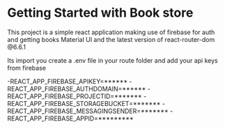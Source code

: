 # Getting Started with Book store

This project is a simple react application making use of firebase for auth and getting books
Material UI and the latest version of react-router-dom @6.6.1

Its import you create a .env file in your route folder and add your api keys from firebase

-REACT_APP_FIREBASE_APIKEY=******
-REACT_APP_FIREBASE_AUTHDOMAIN=******
-REACT_APP_FIREBASE_PROJECTID=*******
-REACT_APP_FIREBASE_STORAGEBUCKET=*******
-REACT_APP_FIREBASE_MESSAGINGSENDER=*******
-REACT_APP_FIREBASE_APPID=*********


